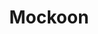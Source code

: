---
codehost: https://github.com/https://github.com/mockoon/mockoon
logohandle: mockoon
sort: mockoon
title: Mockoon
twitter: https://x.com/GetMockoon
website: https://mockoon.com/
---